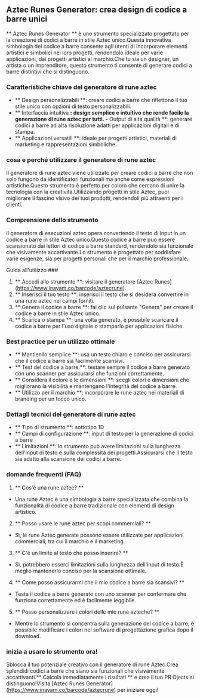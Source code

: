 ## Aztec Runes Generator: crea design di codice a barre unici

** Aztec Runes Generator ** è uno strumento specializzato progettato per la creazione di codici a barre in stile Aztec unico.Questa innovativa simbologia del codice a barre consente agli utenti di incorporare elementi artistici e simbolici nei loro progetti, rendendolo ideale per varie applicazioni, dai progetti artistici al marchio.Che tu sia un designer, un artista o un imprenditore, questo strumento ti consente di generare codici a barre distintivi che si distinguono.

### Caratteristiche chiave del generatore di rune aztec

- ** Design personalizzabili **: creare codici a barre che riflettono il tuo stile unico con opzioni di testo personalizzabili.
- ** Interfaccia intuitiva **: design semplice e intuitivo che rende facile la generazione di rune aztec per tutti.
-** Output di alta qualità **: generare codici a barre ad alta risoluzione adatti per applicazioni digitali e di stampa.
- ** Applicazioni versatili **: ideale per progetti artistici, materiali di marketing e rappresentazioni simboliche.

### cosa e perché utilizzare il generatore di rune aztec

Il generatore di rune aztec viene utilizzato per creare codici a barre che non solo fungono da identificatori funzionali ma anche come espressioni artistiche.Questo strumento è perfetto per coloro che cercano di unire la tecnologia con la creatività.Utilizzando progetti in stile Aztec, puoi migliorare il fascino visivo dei tuoi prodotti, rendendoli più attraenti per i clienti.

### Comprensione dello strumento

Il generatore di esecuzioni aztec opera convertendo il testo di input in un codice a barre in stile Aztec unico.Questo codice a barre può essere scansionato dai lettori di codice a barre standard, rendendolo sia funzionale che visivamente accattivante.Lo strumento è progettato per soddisfare varie esigenze, sia per progetti personali che per il marchio professionale.

Guida all'utilizzo ###

1. ** Accedi allo strumento **: visitare il generatore [Aztec Runes] (https://www.inayam.co/barcode/aztecrune).
2. ** Inserisci il tuo testo **: inserisci il testo che si desidera convertire in una rune aztec nei campi forniti.
3. ** Genera il codice a barre **: fai clic sul pulsante "Genera" per creare il codice a barre in stile Aztec unico.
4. ** Scarica o stampa **: una volta generato, è possibile scaricare il codice a barre per l'uso digitale o stamparlo per applicazioni fisiche.

### Best practice per un utilizzo ottimale

- ** Mantienilo semplice **: usa un testo chiaro e conciso per assicurarsi che il codice a barre sia facilmente scansivi.
- ** Test del codice a barre **: testare sempre il codice a barre generato con uno scanner per assicurarsi che funzioni correttamente.
- ** Considera il colore e le dimensioni **: scegli colori e dimensioni che migliorano la visibilità e mantengano l'integrità del codice a barre.
- ** Utilizzo per il marchio **: incorporare le rune aztec nei materiali di branding per un tocco unico.

### Dettagli tecnici del generatore di rune aztec

- ** Tipo di strumento **: sottotipo 1D
- ** Campi di configurazione **: input di testo per la generazione di codici a barre
- ** Limitazioni **: lo strumento può avere limitazioni sulla lunghezza dell'input di testo e sulla complessità dei progetti.Assicurarsi che il testo sia adatto alla scansione dei codici a barre.

### domande frequenti (FAQ)

1. ** Cos'è una rune aztec? **
- Una rune Aztec è una simbologia a barre specializzata che combina la funzionalità di codice a barre tradizionale con elementi di design artistico.

2. ** Posso usare le rune aztec per scopi commerciali? **
- Sì, le rune Aztec generate possono essere utilizzate per applicazioni commerciali, tra cui il marchio e il marketing.

3. ** C'è un limite al testo che posso inserire? **
- Sì, potrebbero esserci limitazioni sulla lunghezza dell'input di testo.È meglio mantenerlo conciso per la scansione ottimale.

4. ** Come posso assicurarmi che il mio codice a barre sia scansivi? **
- Testa il codice a barre generato con uno scanner per confermare che funziona correttamente ed è facilmente leggibile.

5. ** Posso personalizzare i colori delle mie rune azteche? **
- Mentre lo strumento si concentra sulla generazione del codice a barre, è possibile modificare i colori nel software di progettazione grafica dopo il download.

### inizia a usare lo strumento ora!

Sblocca il tuo potenziale creativo con il generatore di rune Aztec.Crea splendidi codici a barre che siano sia funzionali che visivamente accattivanti.** Calcola immediatamente i risultati ** e crea il tuo PR Ojects si distinguono!Visita [Aztec Runes Generator] (https://www.inayam.co/barcode/aztecrune) per iniziare oggi!